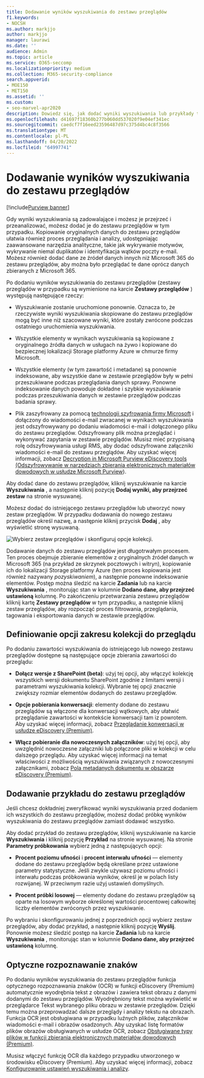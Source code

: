 ```yaml
---
title: Dodawanie wyników wyszukiwania do zestawu przeglądów
f1.keywords:
- NOCSH
ms.author: markjjo
author: markjjo
manager: laurawi
ms.date: ''
audience: Admin
ms.topic: article
ms.service: O365-seccomp
ms.localizationpriority: medium
ms.collection: M365-security-compliance
search.appverid:
- MOE150
- MET150
ms.assetid: ''
ms.custom:
- seo-marvel-apr2020
description: Dowiedz się, jak dodać wyniki wyszukiwania lub przykłady tych wyników wyszukiwania do zestawu przeglądu przypadków zbierania elektronicznych materiałów dowodowych (Premium).
ms.openlocfilehash: d41697f18360b277b060dd537020f9e04ef341ec
ms.sourcegitcommit: caedcf7f16eed23596487d97c375d4bc4c8f3566
ms.translationtype: MT
ms.contentlocale: pl-PL
ms.lasthandoff: 04/20/2022
ms.locfileid: "64997741"
---
```

# <a name="add-search-results-to-a-review-set"></a>Dodawanie wyników wyszukiwania do zestawu przeglądów

[!include[Purview banner](../includes/purview-rebrand-banner.md)]

Gdy wyniki wyszukiwania są zadowalające i możesz je przejrzeć i przeanalizować, możesz dodać je do zestawu przeglądów w tym przypadku. Kopiowanie oryginalnych danych do zestawu przeglądów ułatwia również proces przeglądania i analizy, udostępniając zaawansowane narzędzia analityczne, takie jak wykrywanie motywów, wykrywanie niemal duplikatów i identyfikacja wątków poczty e-mail. Możesz również dodać dane ze źródeł danych innych niż Microsoft 365 do zestawu przeglądów, aby można było przeglądać te dane oprócz danych zbieranych z Microsoft 365.

Po dodaniu wyników wyszukiwania do zestawu przeglądów (zestawy przeglądów w przypadku są wymienione na karcie **Zestawy przeglądów** ) występują następujące rzeczy:

- Wyszukiwanie zostanie uruchomione ponownie. Oznacza to, że rzeczywiste wyniki wyszukiwania skopiowane do zestawu przeglądów mogą być inne niż szacowane wyniki, które zostały zwrócone podczas ostatniego uruchomienia wyszukiwania.

- Wszystkie elementy w wynikach wyszukiwania są kopiowane z oryginalnego źródła danych w usługach na żywo i kopiowane do bezpiecznej lokalizacji Storage platformy Azure w chmurze firmy Microsoft.

- Wszystkie elementy (w tym zawartość i metadane) są ponownie indeksowane, aby wszystkie dane w zestawie przeglądów były w pełni przeszukiwane podczas przeglądania danych sprawy. Ponowne indeksowanie danych powoduje dokładne i szybkie wyszukiwanie podczas przeszukiwania danych w zestawie przeglądów podczas badania sprawy.

- Plik zaszyfrowany za pomocą [technologii szyfrowania firmy Microsoft](encryption.md) i dołączony do wiadomości e-mail zwracanej w wynikach wyszukiwania jest odszyfrowywany po dodaniu wiadomości e-mail i dołączonego pliku do zestawu przeglądów. Odszyfrowany plik można przeglądać i wykonywać zapytania w zestawie przeglądów. Musisz mieć przypisaną rolę odszyfrowywania usługi RMS, aby dodać odszyfrowane załączniki wiadomości e-mail do zestawu przeglądów. Aby uzyskać więcej informacji, zobacz [Decryption in Microsoft Purview eDiscovery tools (Odszyfrowywanie w narzędziach zbierania elektronicznych materiałów dowodowych w usłudze Microsoft Purview](ediscovery-decryption.md)).

Aby dodać dane do zestawu przeglądów, kliknij wyszukiwanie na karcie **Wyszukiwania** , a następnie kliknij pozycję **Dodaj wyniki, aby przejrzeć zestaw** na stronie wysuwanej.

Możesz dodać do istniejącego zestawu przeglądów lub utworzyć nowy zestaw przeglądów.  W przypadku dodawania do nowego zestawu przeglądów określ nazwę, a następnie kliknij przycisk **Dodaj** , aby wyświetlić stronę wysuwaną.

![Wybierz zestaw przeglądów i skonfiguruj opcje kolekcji.](../media/AeD_AddToReviewSet.png)

Dodawanie danych do zestawu przeglądów jest długotrwałym procesem. Ten proces obejmuje zbieranie elementów z oryginalnych źródeł danych w Microsoft 365 (na przykład ze skrzynek pocztowych i witryn), kopiowanie ich do lokalizacji Storage platformy Azure (ten proces kopiowania jest również nazywany *pozyskiwaniem*), a następnie ponowne indeksowanie elementów. Postęp można śledzić na karcie **Zadania** lub na karcie **Wyszukiwania** , monitorując stan w kolumnie **Dodano dane, aby przejrzeć ustawioną** kolumnę. Po zakończeniu przetwarzania zestawu przeglądów kliknij kartę **Zestawy przeglądów** w tym przypadku, a następnie kliknij zestaw przeglądów, aby rozpocząć proces filtrowania, przeglądania, tagowania i eksportowania danych w zestawie przeglądów.

## <a name="define-options-to-scope-your-collection-for-review"></a>Definiowanie opcji zakresu kolekcji do przeglądu

Po dodaniu zawartości wyszukiwania do istniejącego lub nowego zestawu przeglądów dostępne są następujące opcje zbierania zawartości do przeglądu:

- **Dołącz wersje z SharePoint (beta)**: użyj tej opcji, aby włączyć kolekcję wszystkich wersji dokumentu SharePoint zgodnie z limitami wersji i parametrami wyszukiwania kolekcji. Wybranie tej opcji znacznie zwiększy rozmiar elementów dodanych do zestawu przeglądów.

- **Opcje pobierania konwersacji**: elementy dodane do zestawu przeglądów są włączone dla konwersacji wątkowych, aby ułatwić przeglądanie zawartości w kontekście konwersacji tam iz powrotem. Aby uzyskać więcej informacji, zobacz [Przeglądanie konwersacji w usłudze eDiscovery (Premium)](conversation-review-sets.md).

- **Włącz pobieranie dla nowoczesnych załączników**: użyj tej opcji, aby uwzględnić nowoczesne załączniki lub połączone pliki w kolekcji w celu dalszego przeglądu. Aby uzyskać więcej informacji na temat właściwości z możliwością wyszukiwania związanych z nowoczesnymi załącznikami, zobacz [Pola metadanych dokumentu w obszarze eDiscovery (Premium)](document-metadata-fields-in-Advanced-eDiscovery.md).

## <a name="add-a-sample-to-a-review-set"></a>Dodawanie przykładu do zestawu przeglądów

Jeśli chcesz dokładniej zweryfikować wyniki wyszukiwania przed dodaniem ich wszystkich do zestawu przeglądów, możesz dodać próbkę wyników wyszukiwania do zestawu przeglądów zamiast dodawać wszystko.

Aby dodać przykład do zestawu przeglądów, kliknij wyszukiwanie na karcie **Wyszukiwania** i kliknij pozycję **Przykład** na stronie wysuwanej. Na stronie **Parametry próbkowania** wybierz jedną z następujących opcji:

- **Procent poziomu ufności** i **procent interwału ufności** — elementy dodane do zestawu przeglądów będą określane przez ustawione parametry statystyczne. Jeśli zwykle używasz poziomu ufności i interwału podczas próbkowania wyników, określ je w polach listy rozwijanej. W przeciwnym razie użyj ustawień domyślnych.

- **Procent próbki losowej** — elementy dodane do zestawu przeglądów są oparte na losowym wyborze określonej wartości procentowej całkowitej liczby elementów zwróconych przez wyszukiwanie.

Po wybraniu i skonfigurowaniu jednej z poprzednich opcji wybierz zestaw przeglądów, aby dodać przykład, a następnie kliknij pozycję **Wyślij**. Ponownie możesz śledzić postęp na karcie **Zadania** lub na karcie **Wyszukiwania** , monitorując stan w kolumnie **Dodano dane, aby przejrzeć ustawioną** kolumnę.

## <a name="optical-character-recognition"></a>Optyczne rozpoznawanie znaków

Po dodaniu wyników wyszukiwania do zestawu przeglądów funkcja optycznego rozpoznawania znaków (OCR) w funkcji eDiscovery (Premium) automatycznie wyodrębnia tekst z obrazów i zawiera tekst obrazu z danymi dodanymi do zestawu przeglądów. Wyodrębniony tekst można wyświetlić w przeglądarce Tekst wybranego pliku obrazu w zestawie przeglądów. Dzięki temu można przeprowadzać dalsze przeglądy i analizy tekstu na obrazach. Funkcja OCR jest obsługiwana w przypadku luźnych plików, załączników wiadomości e-mail i obrazów osadzonych. Aby uzyskać listę formatów plików obrazów obsługiwanych w usłudze OCR, zobacz [Obsługiwane typy plików w funkcji zbierania elektronicznych materiałów dowodowych (Premium)](supported-filetypes-ediscovery20.md#image).

Musisz włączyć funkcję OCR dla każdego przypadku utworzonego w środowisku eDiscovery (Premium). Aby uzyskać więcej informacji, zobacz [Konfigurowanie ustawień wyszukiwania i analizy](configure-search-and-analytics-settings-in-advanced-ediscovery.md#optical-character-recognition-ocr).
